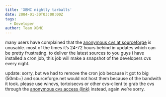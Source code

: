 ```yaml
---
title: 'XBMC nightly tarballs'
date: 2004-01-30T03:00:00Z
tags:
  - Developer
author: Team XBMC
---
```

many users have complained that the [anonymous cvs at sourceforge](https://sourceforge.net/cvs/?group_id=87054)  is unusable. most of the times it’s 24-72 hours behind in updates which can be pretty frustrating. to deliver the latest sources to you guys i have installed a cron job, this job will make a snapshot of the developers cvs every night. 

 update: sorry, but we had to remove the cron job because it got to big (50mb+) and sourceforge.net would not host them because of the bandwith it took. please use wincvs, tortoisecvs or other cvs-client to grab the cvs through the [anonymous cvs access (link)](https://sourceforge.net/cvs/?group_id=87054) instead, again we’re sorry.

 